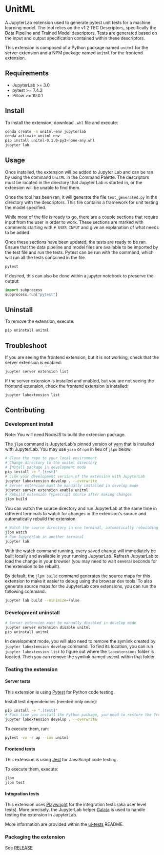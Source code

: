 <!--
 UnitML
 Copyright 2023 Carnegie Mellon University.
 NO WARRANTY. THIS CARNEGIE MELLON UNIVERSITY AND SOFTWARE ENGINEERING INSTITUTE MATERIAL IS FURNISHED ON AN "AS-IS" BASIS. CARNEGIE MELLON UNIVERSITY MAKES NO WARRANTIES OF ANY KIND, EITHER EXPRESSED OR IMPLIED, AS TO ANY MATTER INCLUDING, BUT NOT LIMITED TO, WARRANTY OF FITNESS FOR PURPOSE OR MERCHANTABILITY, EXCLUSIVITY, OR RESULTS OBTAINED FROM USE OF THE MATERIAL. CARNEGIE MELLON UNIVERSITY DOES NOT MAKE ANY WARRANTY OF ANY KIND WITH RESPECT TO FREEDOM FROM PATENT, TRADEMARK, OR COPYRIGHT INFRINGEMENT.
 Released under a BSD (SEI)-style license, please see license.txt or contact permission@sei.cmu.edu for full terms.
 [DISTRIBUTION STATEMENT A] This material has been approved for public release and unlimited distribution.  Please see Copyright notice for non-US Government use and distribution.
 This Software includes and/or makes use of Third-Party Software each subject to its own license.
 DM23-0976
-->


# UnitML

A JupyterLab extension used to generate pytest unit tests for a machine learning model.
The tool relies on the v1.2 TEC Descriptors, specifically the Data Pipeline and Trained Model descriptors.
Tests are generated based on the input and output specification contained within these descriptors.

This extension is composed of a Python package named `unitml`
for the server extension and a NPM package named `unitml`
for the frontend extension.

## Requirements

- JupyterLab >= 3.0
- pytest >= 7.4.2
- Pillow >= 10.0.1

## Install

To install the extension, download `.whl` file and execute:

```bash
conda create -n unitml-env jupyterlab
conda activate unitml-env
pip install unitml-0.1.0-py3-none-any.whl
jupyter lab
```

## Usage

Once installed, the extension will be added to Jupyter Lab and can be
ran by using the command `UnitML` in the Command Palette. The descriptors
must be located in the directory that Jupyter Lab is started in, or the 
extension will be unable to find them.

Once the tool has been ran, it will generate the file `test_generated.py` in
the directory with the descriptors. This file contains a framework for unit
testing the model specified.

While most of the file is ready to go, there are a couple sections that require
input from the user in order to work. These sections are marked with comments
starting with `# USER INPUT` and give an explanation of what needs to be added.

Once these sections have been updated, the tests are ready to be ran. Ensure that
the data pipeline and model files are available to be imported by the test file and run the tests.
Pytest can be run with the command, which will run all the tests contained in the file.

```bash
pytest
```

If desired, this can also be done within a jupyter notebook to preserve the output:

```python
import subprocess
subprocess.run["pytest"]
```

## Uninstall

To remove the extension, execute:

```bash
pip uninstall unitml
```

## Troubleshoot

If you are seeing the frontend extension, but it is not working, check
that the server extension is enabled:

```bash
jupyter server extension list
```

If the server extension is installed and enabled, but you are not seeing
the frontend extension, check the frontend extension is installed:

```bash
jupyter labextension list
```

## Contributing

### Development install

Note: You will need NodeJS to build the extension package.

The `jlpm` command is JupyterLab's pinned version of
[yarn](https://yarnpkg.com/) that is installed with JupyterLab. You may use
`yarn` or `npm` in lieu of `jlpm` below.

```bash
# Clone the repo to your local environment
# Change directory to the unitml directory
# Install package in development mode
pip install -e ".[test]"
# Link your development version of the extension with JupyterLab
jupyter labextension develop . --overwrite
# Server extension must be manually installed in develop mode
jupyter server extension enable unitml
# Rebuild extension Typescript source after making changes
jlpm build
```

You can watch the source directory and run JupyterLab at the same time in different terminals to watch for changes in the extension's source and automatically rebuild the extension.

```bash
# Watch the source directory in one terminal, automatically rebuilding when needed
jlpm watch
# Run JupyterLab in another terminal
jupyter lab
```

With the watch command running, every saved change will immediately be built locally and available in your running JupyterLab. Refresh JupyterLab to load the change in your browser (you may need to wait several seconds for the extension to be rebuilt).

By default, the `jlpm build` command generates the source maps for this extension to make it easier to debug using the browser dev tools. To also generate source maps for the JupyterLab core extensions, you can run the following command:

```bash
jupyter lab build --minimize=False
```

### Development uninstall

```bash
# Server extension must be manually disabled in develop mode
jupyter server extension disable unitml
pip uninstall unitml
```

In development mode, you will also need to remove the symlink created by `jupyter labextension develop`
command. To find its location, you can run `jupyter labextension list` to figure out where the `labextensions`
folder is located. Then you can remove the symlink named `unitml` within that folder.

### Testing the extension

#### Server tests

This extension is using [Pytest](https://docs.pytest.org/) for Python code testing.

Install test dependencies (needed only once):

```sh
pip install -e ".[test]"
# Each time you install the Python package, you need to restore the front-end extension link
jupyter labextension develop . --overwrite
```

To execute them, run:

```sh
pytest -vv -r ap --cov unitml
```

#### Frontend tests

This extension is using [Jest](https://jestjs.io/) for JavaScript code testing.

To execute them, execute:

```sh
jlpm
jlpm test
```

#### Integration tests

This extension uses [Playwright](https://playwright.dev/docs/intro/) for the integration tests (aka user level tests).
More precisely, the JupyterLab helper [Galata](https://github.com/jupyterlab/jupyterlab/tree/master/galata) is used to handle testing the extension in JupyterLab.

More information are provided within the [ui-tests](./ui-tests/README.md) README.

### Packaging the extension

See [RELEASE](RELEASE.md)
